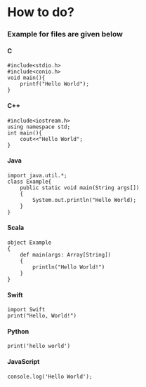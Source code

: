 # How to do?
### Example for files are given below

#### C
```
#include<stdio.h>
#include<conio.h>
void main(){
    printf("Hello World");
}
```

#### C++
```
#include<iostream.h>
using namespace std;
int main(){
    cout<<"Hello World";
}
```

#### Java
```
import java.util.*;
class Example{
    public static void main(String args[])
    {
        System.out.println("Hello World);
    }
}
```

#### Scala
```
object Example
{
    def main(args: Array[String])
    {
        println("Hello World!")
    }
}
```

#### Swift
```
import Swift
print("Hello, World!")
```

#### Python
```
print('hello world')
```

#### JavaScript
```
console.log('Hello World');
```
